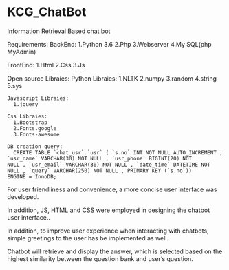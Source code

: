 # KCG_ChatBot

Information Retrieval Based chat bot

Requirements:
   BackEnd:
     1.Python 3.6
     2.Php
     3.Webserver 
     4.My SQL(php MyAdmin)
    
   FrontEnd:
     1.Html
     2.Css
     3.Js
    
  Open source Libraies:
    Python Libraies:
      1.NLTK
      2.numpy
      3.random
      4.string
      5.sys
      
    Javascript Libraies:
      1.jquery
      
    Css Libraies:
      1.Bootstrap
      2.Fonts.google
      3.Fonts-awesome      
      
    DB creation query:
      CREATE TABLE `chat_usr`.`usr` ( `s.no` INT NOT NULL AUTO_INCREMENT , `usr_name` VARCHAR(30) NOT NULL , `usr_phone` BIGINT(20) NOT       NULL , `usr_email` VARCHAR(30) NOT NULL , `date_time` DATETIME NOT NULL , `query` VARCHAR(250) NOT NULL , PRIMARY KEY (`s.no`))         ENGINE = InnoDB;

For user friendliness and convenience, a more concise user interface was developed. 

In addition, JS, HTML and CSS were employed in designing the chatbot user interface..

In addition, to improve user experience when interacting with chatbots, simple greetings to the user has be implemented as well.

Chatbot will retrieve and display the answer, which is selected based on the highest similarity between the question bank and user’s question.


